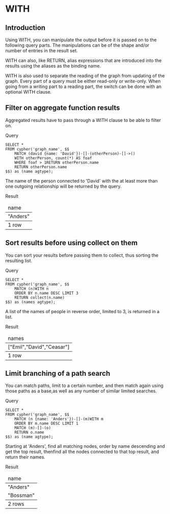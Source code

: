 # WITH

## Introduction

Using WITH, you can manipulate the output before it is passed on to the following query parts. The manipulations can be of the shape and/or number of entries in the result set.

WITH can also, like RETURN, alias expressions that are introduced into the results using the aliases as the binding name.

WITH is also used to separate the reading of the graph from updating of the graph. Every part of a query must be either read-only or write-only. When going from a writing part to a reading part, the switch can be done with an optional WITH clause.


## Filter on aggregate function results

Aggregated results have to pass through a WITH clause to be able to filter on.

Query
```postgresql
SELECT *
FROM cypher('graph_name', $$
	MATCH (david {name: 'David'})-[]-(otherPerson)-[]->()
	WITH otherPerson, count(*) AS foaf
	WHERE foaf > 1RETURN otherPerson.name
	RETURN otherPerson.name
$$) as (name agtype);
```


The name of the person connected to 'David' with the at least more than one outgoing relationship will be returned by the query.

Result
<table>
  <thead>
  <tr>
   <td>name
   </td>
  </tr>
  </thead>
  <tbody>
  <tr>
   <td>"Anders"
   </td>
  </tr>
  </tbody>
  <tr>
   <td>1 row
   </td>
  </tr>
</table>



## Sort results before using collect on them

You can sort your results before passing them to collect, thus sorting the resulting list.

Query
```postgresql
SELECT *
FROM cypher('graph_name', $$
	MATCH (n)WITH n
	ORDER BY n.name DESC LIMIT 3
	RETURN collect(n.name)
$$) as (names agtype);
```


A list of the names of people in reverse order, limited to 3, is returned in a list.

Result
<table>
  <thead>
  <tr>
   <td>names
   </td>
  </tr>
  </thead>
  <tbody>
  <tr>
   <td>["Emil","David","Ceasar"]
   </td>
  </tr>
  </tbody>
  <tr>
   <td>1 row
   </td>
  </tr>
</table>

## Limit branching of a path search

You can match paths, limit to a certain number, and then match again using those paths as a base,as well as any number of similar limited searches.

Query

```postgresql
SELECT *
FROM cypher('graph_name', $$
	MATCH (n {name: 'Anders'})-[]-(m)WITH m
	ORDER BY m.name DESC LIMIT 1
	MATCH (m)-[]-(o)
	RETURN o.name
$$) as (name agtype);
```


Starting at 'Anders', find all matching nodes, order by name descending and get the top result, thenfind all the nodes connected to that top result, and return their names.

Result
<table>
  <thead>
  <tr>
   <td>name
   </td>
  </tr>
  </thead>
  <tbody>
  <tr>
   <td>"Anders"
   </td>
  </tr>
  <tr>
   <td>"Bossman"
   </td>
  </tr>
  </tbody>
  <tr>
   <td>2 rows
   </td>
  </tr>
</table>









